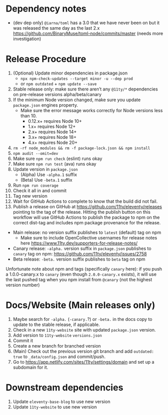 # Dependency notes

- (dev dep only) `@iarna/toml` has a 3.0 that we have never been on but it was released the same day as the last 2.x https://github.com/BinaryMuse/toml-node/commits/master (needs more investigation)

# Release Procedure

1. (Optional) Update minor dependencies in package.json
   - `npx npm-check-updates --target minor -u --dep prod`
   - or `npm outdated` + `npm update --save`
1. Stable release only: make sure there aren’t any `@11ty/*` dependencies on pre-release versions alpha/beta/canary
1. If the minimum Node version changed, make sure you update `package.json` engines property.
   - Make sure the error message works correctly for Node versions less than 10.
     - 0.12.x+ requires Node 10+
     - 1.x+ requires Node 12+
     - 2.x+ requires Node 14+
     - 3.x+ requires Node 18+
     - 4.x+ requires Node 20+
1. `rm -rf node_modules && rm -f package-lock.json && npm install`
1. `npm audit --omit=dev`
1. Make sure `npm run check` (eslint) runs okay
1. Make sure `npm run test` (ava) runs okay
1. Update version in `package.json`
   - (Alpha) Use `-alpha.1` suffix
   - (Beta) Use `-beta.1` suffix
1. Run `npm run coverage`
1. Check it all in and commit
1. Tag new version
1. Wait for GitHub Actions to complete to know that the build did not fail.
1. Publish a release on GitHub at https://github.com/11ty/eleventy/releases pointing to the tag of the release. Hitting the publish button on this workflow will use GitHub Actions to publish the package to npm on the correct dist-tag and includes npm package provenance for the release.

- Main release: no version suffix publishes to `latest` (default) tag on npm
  - Make sure to include OpenCollective usernames for release notes here https://www.11ty.dev/supporters-for-release-notes/
- Canary release: `-alpha.` version suffix in `package.json` publishes to `canary` tag on npm: https://github.com/11ty/eleventy/issues/2758
- Beta release: `-beta.` version suffix publishes to `beta` tag on npm

Unfortunate note about npm and tags (specifically `canary` here): if you push a 1.0.0-canary.x to `canary` (even though `2.0.0-canary.x` exists), it will use the last pushed tag when you npm install from `@canary` (not the highest version number)

# Docs/Website (Main releases only)

1. Maybe search for `-alpha.` (`-canary.`?) or `-beta.` in the docs copy to update to the stable release, if applicable.
1. Check in a new `11ty-website` site with updated `package.json` version.
1. Add version to `11ty-website` `versions.json`
1. Commit it
1. Create a new branch for branched version
1. (Main) Check out the previous version git branch and add `outdated: true` to `_data/config.json` and commit/push.
1. Go to https://app.netlify.com/sites/11ty/settings/domain and set up a subdomain for it.

# Downstream dependencies

1. Update `eleventy-base-blog` to use new version
1. Update `11ty-website` to use new version
